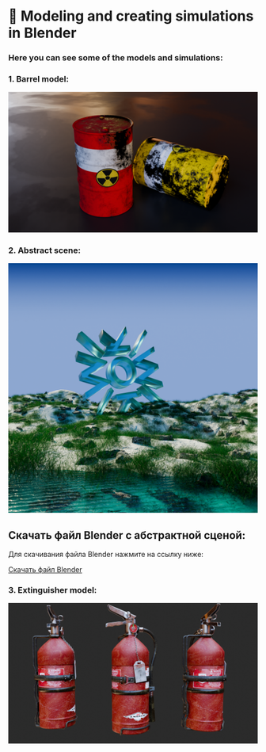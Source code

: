  # 🌟  Modeling and creating simulations in Blender

 ### Here you can see some of the models and simulations:

### 1. Barrel model:
![1](https://raw.githubusercontent.com/Mirabird/Blender_projects/32970ee2134b6b91ff8c08da7fd85f4bde677d44/barrel.png)

### 2. Abstract scene:
![2](https://github.com/Mirabird/Blender_projects/blob/f659278fc8ee7d05b38519d7a70db852f9cfb376/Abstract_scene.png?raw=true)
## Скачать файл Blender с абстрактной сценой:
Для скачивания файла Blender нажмите на ссылку ниже:

[Скачать файл Blender](https://drive.google.com/file/d/1MMnZMONeT8IGgnAh8XW0W_rPDKQdJeQU/view)

### 3. Extinguisher model:
![3](https://github.com/Mirabird/Blender_projects/blob/main/render_3.png?raw=true)


